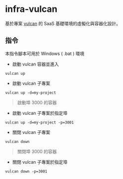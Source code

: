 # infra-vulcan

基於專案 [vulcan](https://github.com/Canner/vulcan) 的 SaaS 基礎環境的虛擬化與容器化設計。

## 指令

本指令腳本可用於 Windows ( .bat ) 環境

+ 啟動 vulcan 容器並進入

```
vulcan up
```

+ 啟動 vulcan 子專案

```
vulcan up -d=my-project
```
> 啟動埠 3000 的容器

+ 啟動 vulcan 子專案於指定埠

```
vulcan up -d=my-project -p=3001
```

+ 關閉 vulcan 子專案

```
vulcan down
```
> 關閉埠 3000 的容器

+ 關閉 vulcan 子專案於指定埠

```
vulcan down -p=3001
```
